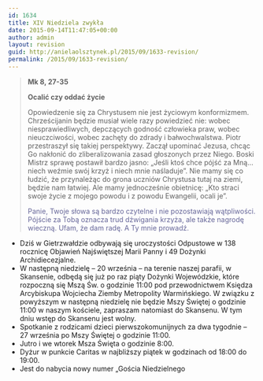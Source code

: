 ```yaml
---
id: 1634
title: XIV Niedziela zwykła
date: 2015-09-14T11:47:05+00:00
author: admin
layout: revision
guid: http://anielaolsztynek.pl/2015/09/1633-revision/
permalink: /2015/09/1633-revision/
---
```

> **Mk 8, 27-35**
> 
> **Ocalić czy oddać życie**
> 
> Opowiedzenie się za Chrystusem nie jest życiowym konformizmem. Chrześcijanin będzie musiał wiele razy powiedzieć nie: wobec niesprawiedliwych, depczących godność człowieka praw, wobec nieuczciwości, wobec zachęty do zdrady i bałwochwalstwa. Piotr przestraszył się takiej perspektywy. Zaczął upominać Jezusa, chcąc Go nakłonić do zliberalizowania zasad głoszonych przez Niego. Boski Mistrz sprawę postawił bardzo jasno: &#8222;Jeśli ktoś chce pójść za Mną&#8230; niech weźmie swój krzyż i niech mnie naśladuje&#8221;. Nie mamy się co łudzić, że przynależąc do grona uczniów Chrystusa tutaj na ziemi, będzie nam łatwiej. Ale mamy jednocześnie obietnicę: &#8222;Kto straci swoje życie z mojego powodu i z powodu Ewangelii, ocali je&#8221;.
> 
> <span style="color: #666699;">Panie, Twoje słowa są bardzo czytelne i nie pozostawiają wątpliwości. Pójście za Tobą oznacza trud dźwigania krzyża, ale także nagrodę wieczną. Ufam, że dam radę. A Ty mnie prowadź.</span>

  * Dziś w Gietrzwałdzie odbywają się uroczystości Odpustowe w 138 rocznicę Objawień Najświętszej Marii Panny i 49 Dożynki Archidiecezjalne.
  * W następną niedzielę &#8211; 20 września &#8211; na terenie naszej parafii, w Skansenie, odbędą się już po raz piąty Dożynki Wojewódzkie, które rozpoczną się Mszą Św. o godzinie 11:00 pod przewodnictwem Księdza Arcybiskupa Wojciecha Ziemby Metropolity Warmińskiego. W związku z powyższym w następną niedzielę nie będzie Mszy Świętej o godzinie 11:00 w naszym kościele, zapraszam natomiast do Skansenu. W tym dniu wstęp do Skansenu jest wolny.
  * Spotkanie z rodzicami dzieci pierwszokomunijnych za dwa tygodnie &#8211; 27 września po Mszy Świętej o godzinie 11:00.
  * Jutro i we wtorek Msza Święta o godzinie 8:00.
  * Dyżur w punkcie Caritas w najbliższy piątek w godzinach od 18:00 do 19:00.
  * Jest do nabycia nowy numer &#8222;Gościa Niedzielnego